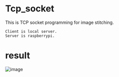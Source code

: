 # Tcp_socket

   This is TCP socket programming for image stitching.
    
    Client is local server. 
    Server is raspberrypi. 
  
# result
![image](https://user-images.githubusercontent.com/72599051/112907916-95edac00-9129-11eb-9cda-d7069629f063.png)

    


  

